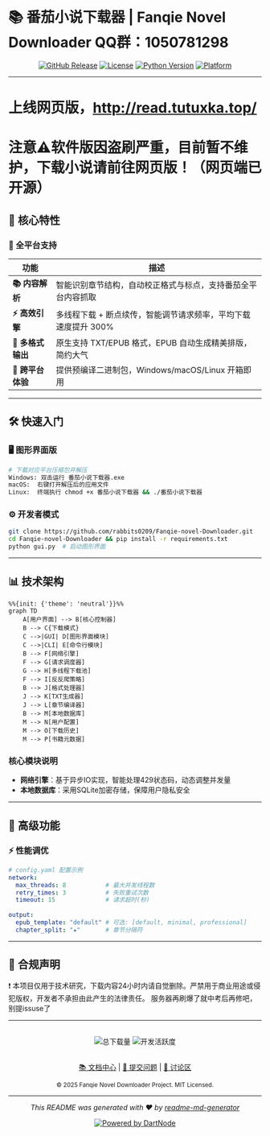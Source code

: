# 📚 番茄小说下载器 | Fanqie Novel Downloader QQ群：1050781298

<div align="center">

[![GitHub Release](https://img.shields.io/github/v/release/rabbits0209/Fanqie-novel-Downloader?color=blue&style=for-the-badge)](https://github.com/rabbits0209/Fanqie-novel-Downloader/releases)
[![License](https://img.shields.io/badge/License-MIT-green?style=for-the-badge)](LICENSE)
[![Python Version](https://img.shields.io/badge/Python-3.10%2B-yellow?style=for-the-badge&logo=python)](https://www.python.org)
[![Platform](https://img.shields.io/badge/Platform-Windows%20|%20macOS%20|%20Linux-lightgrey?style=for-the-badge)](https://github.com/rabbits0209/Fanqie-novel-Downloader/releases)

</div>

---

# 上线网页版，http://read.tutuxka.top/

# 注意⚠️软件版因盗刷严重，目前暂不维护，下载小说请前往网页版！（网页端已开源）

## 🌟 核心特性

### 🚀 全平台支持
| **功能**                 | **描述**                                                                |
|--------------------------|-------------------------------------------------------------------------|
| **📚 内容解析**          | 智能识别章节结构，自动校正格式与标点，支持番茄全平台内容抓取                 |
| **⚡ 高效引擎**          | 多线程下载 + 断点续传，智能调节请求频率，平均下载速度提升 300%              |
| **🎨 多格式输出**        | 原生支持 TXT/EPUB 格式，EPUB 自动生成精美排版，简约大气                          |
| **🔧 跨平台体验**        | 提供预编译二进制包，Windows/macOS/Linux 开箱即用                          |

---

## 🛠️ 快速入门

### 🖥️ 图形界面版
```bash
# 下载对应平台压缩包并解压
Windows: 双击运行 番茄小说下载器.exe
macOS:  右键打开解压后的应用文件
Linux:  终端执行 chmod +x 番茄小说下载器 && ./番茄小说下载器
```

### ⚙️ 开发者模式
```bash
git clone https://github.com/rabbits0209/Fanqie-novel-Downloader.git
cd Fanqie-novel-Downloader && pip install -r requirements.txt
python gui.py  # 启动图形界面
```

---

## 📊 技术架构

```mermaid
%%{init: {'theme': 'neutral'}}%%
graph TD
    A[用户界面] --> B[核心控制器]
    B --> C{下载模式}
    C -->|GUI| D[图形界面模块]
    C -->|CLI| E[命令行模块]
    B --> F[网络引擎]
    F --> G[请求调度器]
    G --> H[多线程下载池]
    F --> I[反反爬策略]
    B --> J[格式处理器]
    J --> K[TXT生成器]
    J --> L[章节编译器]
    B --> M[本地数据库]
    M --> N[用户配置]
    M --> O[下载历史]
    M --> P[书籍元数据]
```

### 核心模块说明
- **网络引擎**：基于异步IO实现，智能处理429状态码，动态调整并发量
- **本地数据库**：采用SQLite加密存储，保障用户隐私安全

---

## 📌 高级功能

### ⚡ 性能调优
```yaml
# config.yaml 配置示例
network:
  max_threads: 8           # 最大并发线程数
  retry_times: 3           # 失败重试次数
  timeout: 15              # 请求超时(秒)
  
output:
  epub_template: "default" # 可选: [default, minimal, professional]
  chapter_split: "★"       # 章节分隔符
```

---

## 📜 合规声明

❗ 本项目仅用于技术研究，下载内容24小时内请自觉删除。严禁用于商业用途或侵犯版权，开发者不承担由此产生的法律责任。
服务器再刷爆了就中考后再修吧，别提issuse了

---

<div align="center">
  <br>
  <img src="https://img.shields.io/github/downloads/rabbits0209/Fanqie-novel-Downloader/total?style=for-the-badge&color=success" alt="总下载量">
  <img src="https://img.shields.io/github/commit-activity/m/rabbits0209/Fanqie-novel-Downloader?style=for-the-badge" alt="开发活跃度">
  <br><br>
  
  [📚 文档中心](https://github.com/rabbits0209/Fanqie-novel-Downloader/wiki) |
  [🐛 提交问题](https://github.com/rabbits0209/Fanqie-novel-Downloader/issues) |
  [💬 讨论区](https://github.com/rabbits0209/Fanqie-novel-Downloader/discussions)
  
  <sub>© 2025 Fanqie Novel Downloader Project. MIT Licensed.</sub>
  ***
_This README was generated with ❤️ by [readme-md-generator](https://github.com/kefranabg/readme-md-generator)_

[![Powered by DartNode](https://dartnode.com/branding/DN-Open-Source-sm.png)](https://dartnode.com "Powered by DartNode - Free VPS for Open Source")
</div>

